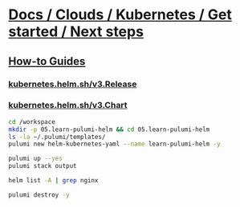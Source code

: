 # [Docs / Clouds / Kubernetes / Get started / Next steps](https://www.pulumi.com/docs/clouds/kubernetes/get-started/next-steps/)

## [How-to Guides](https://www.pulumi.com/registry/packages/kubernetes/how-to-guides/)

### [kubernetes.helm.sh/v3.Release](https://www.pulumi.com/registry/packages/kubernetes/api-docs/helm/v3/release/)

### [kubernetes.helm.sh/v3.Chart](https://www.pulumi.com/registry/packages/kubernetes/api-docs/helm/v3/chart/)

```sh
cd /workspace
mkdir -p 05.learn-pulumi-helm && cd 05.learn-pulumi-helm
ls -la ~/.pulumi/templates/
pulumi new helm-kubernetes-yaml --name learn-pulumi-helm -y

pulumi up --yes
pulumi stack output

helm list -A | grep nginx

pulumi destroy -y
```
